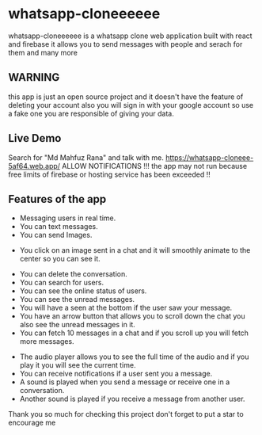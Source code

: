 # whatsapp-cloneeeeee

whatsapp-cloneeeeee is a whatsapp clone web application built with react and firebase it allows you to send messages with people and serach for them and many more

## WARNING

this app is just an open source project and it doesn't have the feature of deleting your account also you will sign in with your google account so use a fake one you are responsible of giving your data.

## Live Demo

Search for "Md Mahfuz Rana" and talk with me.
https://whatsapp-cloneee-5af64.web.app/ ALLOW NOTIFICATIONS !!!
the app may not run because free limits of firebase or hosting service has been exceeded !!

## Features of the app

* Messaging users in real time.
* You can text messages.
* You can send Images.
<!-- You can send an audio message. -->
* You click on an image sent in a chat and it will smoothly animate to the center so you can see it.
<!-- You can see if the user is typing or recording. -->
<!-- You can record an audio and send it. -->
* You can delete the conversation.
* You can search for users.
* You can see the online status of users.
* You can see the unread messages.
* You will have a seen at the bottom if the user saw your message.
* You have an arrow button that allows you to scroll down the chat you also see the unread messages in it.
* You can fetch 10 messages in a chat and if you scroll up you will fetch more messages.
<!-- The audio slider is grey when you send an audio message and is green when you receive one and becomes blue if the receiver plays the audio. -->
* The audio player allows you to see the full time of the audio and if you play it you will see the current time.
* You can receive notifications if a user sent you a message.
* A sound is played when you send a message or receive one in a conversation.
* Another sound is played if you receive a message from another user.
<!-- The app works offline you can use it without internet and you can send text messages only when you come back online they will be automatically sent. -->
<!-- Finally you can click on the arrow down button at the home page and the web app is installed in your device. -->

Thank you so much for checking this project don't forget to put a star to encourage me


